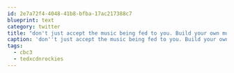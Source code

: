 ```yaml
---
id: 2e7a72f4-4048-41b8-bfba-17ac217388c7
blueprint: text
category: twitter
title: "don't just accept the music being fed to you. Build your own music community. Steve Pratt #cbc3 #tedxcdnrockies"
caption: 'don''t just accept the music being fed to you. Build your own music community. Steve Pratt <span class="hashtag hashtag_local">#<a href="http://tweettemp.darylchymko.ca/?tag=cbc3">cbc3</a> <span class="hashtag hashtag_local">#<a href="http://tweettemp.darylchymko.ca/?tag=tedxcdnrockies">tedxcdnrockies</a>'
tags:
  - cbc3
  - tedxcdnrockies
---
```

